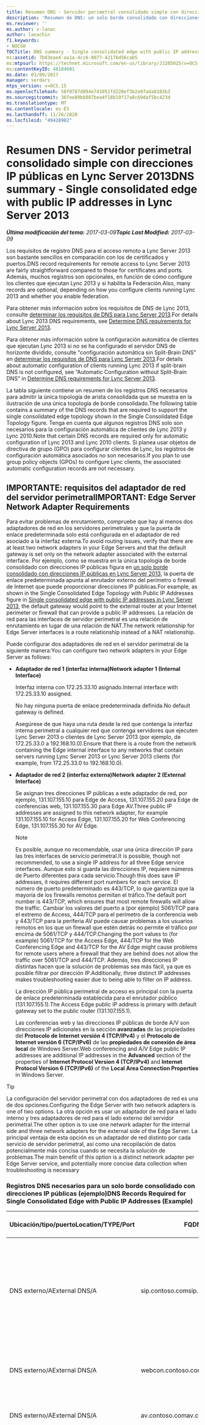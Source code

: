 ```yaml
---
title: Resumen DNS - Servidor perimetral consolidado simple con direcciones IP públicas
description: 'Resumen de DNS: un solo borde consolidado con direcciones IP públicas.'
ms.reviewer: ''
ms.author: v-lanac
author: lanachin
f1.keywords:
- NOCSH
TOCTitle: DNS summary - Single consolidated edge with public IP addresses
ms:assetid: 7b83eae4-aa1a-4cc6-8077-42176d56cab5
ms:mtpsurl: https://technet.microsoft.com/en-us/library/JJ205025(v=OCS.15)
ms:contentKeyID: 48184601
ms.date: 03/09/2017
manager: serdars
mtps_version: v=OCS.15
ms.openlocfilehash: 58f0787d894e741951fd220ef3b2a9fada8183b3
ms.sourcegitcommit: 36fee89bb887bea4f18b19f17a8c69daf5bc423d
ms.translationtype: MT
ms.contentlocale: es-ES
ms.lasthandoff: 11/26/2020
ms.locfileid: "49428982"
---
```

# <a name="dns-summary---single-consolidated-edge-with-public-ip-addresses-in-lync-server-2013"></a><span data-ttu-id="4c235-103">Resumen DNS - Servidor perimetral consolidado simple con direcciones IP públicas en Lync Server 2013</span><span class="sxs-lookup"><span data-stu-id="4c235-103">DNS summary - Single consolidated edge with public IP addresses in Lync Server 2013</span></span>

<div data-xmlns="http://www.w3.org/1999/xhtml">

<div class="topic" data-xmlns="http://www.w3.org/1999/xhtml" data-msxsl="urn:schemas-microsoft-com:xslt" data-cs="https://msdn.microsoft.com/">

<div data-asp="https://msdn2.microsoft.com/asp">



</div>

<div id="mainSection">

<div id="mainBody"><span data-ttu-id="4c235-104">

<span> </span></span><span class="sxs-lookup"><span data-stu-id="4c235-104">

<span> </span></span></span>

<span data-ttu-id="4c235-105">_**Última modificación del tema:** 2017-03-09_</span><span class="sxs-lookup"><span data-stu-id="4c235-105">_**Topic Last Modified:** 2017-03-09_</span></span>

<span data-ttu-id="4c235-106">Los requisitos de registro DNS para el acceso remoto a Lync Server 2013 son bastante sencillos en comparación con los de certificados y puertos.</span><span class="sxs-lookup"><span data-stu-id="4c235-106">DNS record requirements for remote access to Lync Server 2013 are fairly straightforward compared to those for certificates and ports.</span></span> <span data-ttu-id="4c235-107">Además, muchos registros son opcionales, en función de cómo configure los clientes que ejecutan Lync 2013 y si habilita la Federación.</span><span class="sxs-lookup"><span data-stu-id="4c235-107">Also, many records are optional, depending on how you configure clients running Lync 2013 and whether you enable federation.</span></span>

<span data-ttu-id="4c235-108">Para obtener más información sobre los requisitos de DNS de Lync 2013, consulte [determinar los requisitos de DNS para Lync Server 2013](lync-server-2013-determine-dns-requirements.md).</span><span class="sxs-lookup"><span data-stu-id="4c235-108">For details about Lync 2013 DNS requirements, see [Determine DNS requirements for Lync Server 2013](lync-server-2013-determine-dns-requirements.md).</span></span>

<span data-ttu-id="4c235-109">Para obtener más información sobre la configuración automática de clientes que ejecutan Lync 2013 si no se ha configurado el servidor DNS de horizonte dividido, consulte "configuración automática sin Split-Brain DNS" en [determinar los requisitos de DNS para Lync Server 2013](lync-server-2013-determine-dns-requirements.md).</span><span class="sxs-lookup"><span data-stu-id="4c235-109">For details about automatic configuration of clients running Lync 2013 if split-brain DNS is not configured, see “Automatic Configuration without Split-Brain DNS” in [Determine DNS requirements for Lync Server 2013](lync-server-2013-determine-dns-requirements.md).</span></span>

<span data-ttu-id="4c235-110">La tabla siguiente contiene un resumen de los registros DNS necesarios para admitir la única topología de arista consolidada que se muestra en la ilustración de una única topología de borde consolidado.</span><span class="sxs-lookup"><span data-stu-id="4c235-110">The following table contains a summary of the DNS records that are required to support the single consolidated edge topology shown in the Single Consolidated Edge Topology figure.</span></span> <span data-ttu-id="4c235-111">Tenga en cuenta que algunos registros DNS solo son necesarios para la configuración automática de clientes de Lync 2013 y Lync 2010.</span><span class="sxs-lookup"><span data-stu-id="4c235-111">Note that certain DNS records are required only for automatic configuration of Lync 2013 and Lync 2010 clients.</span></span> <span data-ttu-id="4c235-112">Si planea usar objetos de directiva de grupo (GPO) para configurar clientes de Lync, los registros de configuración automática asociados no son necesarios.</span><span class="sxs-lookup"><span data-stu-id="4c235-112">If you plan to use group policy objects (GPOs) to configure Lync clients, the associated automatic configuration records are not necessary.</span></span>

<div>

## <a name="important-edge-server-network-adapter-requirements"></a><span data-ttu-id="4c235-113">IMPORTANTE: requisitos del adaptador de red del servidor perimetral</span><span class="sxs-lookup"><span data-stu-id="4c235-113">IMPORTANT: Edge Server Network Adapter Requirements</span></span>

<span data-ttu-id="4c235-114">Para evitar problemas de enrutamiento, compruebe que hay al menos dos adaptadores de red en los servidores perimetrales y que la puerta de enlace predeterminada solo está configurada en el adaptador de red asociado a la interfaz externa.</span><span class="sxs-lookup"><span data-stu-id="4c235-114">To avoid routing issues, verify that there are at least two network adapters in your Edge Servers and that the default gateway is set only on the network adapter associated with the external interface.</span></span> <span data-ttu-id="4c235-115">Por ejemplo, como se muestra en la única topología de borde consolidado con direcciones IP públicas figura en [un solo borde consolidado con direcciones IP públicas en Lync Server 2013](lync-server-2013-single-consolidated-edge-with-public-ip-addresses.md), la puerta de enlace predeterminada apunta al enrutador externo del perímetro o firewall de Internet que puede proporcionar direcciones IP públicas.</span><span class="sxs-lookup"><span data-stu-id="4c235-115">For example, as shown in the Single Consolidated Edge Topology with Public IP Addresses figure in [Single consolidated edge with public IP addresses in Lync Server 2013](lync-server-2013-single-consolidated-edge-with-public-ip-addresses.md), the default gateway would point to the external router at your Internet perimeter or firewall that can provide a public IP addresses.</span></span> <span data-ttu-id="4c235-116">La relación de red para las interfaces de servidor perimetral es una relación de enrutamiento en lugar de una relación de NAT.</span><span class="sxs-lookup"><span data-stu-id="4c235-116">The network relationship for Edge Server interfaces is a route relationship instead of a NAT relationship.</span></span>

<span data-ttu-id="4c235-117">Puede configurar dos adaptadores de red en el servidor perimetral de la siguiente manera:</span><span class="sxs-lookup"><span data-stu-id="4c235-117">You can configure two network adapters in your Edge Server as follows:</span></span>

  - <span data-ttu-id="4c235-118">**Adaptador de red 1 (interfaz interna)**</span><span class="sxs-lookup"><span data-stu-id="4c235-118">**Network adapter 1 (Internal Interface)**</span></span>
    
    <span data-ttu-id="4c235-119">Interfaz interna con 172.25.33.10 asignado.</span><span class="sxs-lookup"><span data-stu-id="4c235-119">Internal interface with 172.25.33.10 assigned.</span></span>
    
    <span data-ttu-id="4c235-120">No hay ninguna puerta de enlace predeterminada definida.</span><span class="sxs-lookup"><span data-stu-id="4c235-120">No default gateway is defined.</span></span>
    
    <span data-ttu-id="4c235-121">Asegúrese de que haya una ruta desde la red que contenga la interfaz interna perimetral a cualquier red que contenga servidores que ejecuten Lync Server 2013 o clientes de Lync Server 2013 (por ejemplo, de 172.25.33.0 a 192.168.10.0).</span><span class="sxs-lookup"><span data-stu-id="4c235-121">Ensure that there is a route from the network containing the Edge internal interface to any networks that contain servers running Lync Server 2013 or Lync Server 2013 clients (for example, from 172.25.33.0 to 192.168.10.0).</span></span>

  - <span data-ttu-id="4c235-122">**Adaptador de red 2 (interfaz externa)**</span><span class="sxs-lookup"><span data-stu-id="4c235-122">**Network adapter 2 (External Interface)**</span></span>
    
    <span data-ttu-id="4c235-123">Se asignan tres direcciones IP públicas a este adaptador de red, por ejemplo, 131.107.155.10 para Edge de Access, 131.107.155.20 para Edge de conferencias web, 131.107.155.30 para Edge AV.</span><span class="sxs-lookup"><span data-stu-id="4c235-123">Three public IP addresses are assigned to this network adapter, for example 131.107.155.10 for Access Edge, 131.107.155.20 for Web Conferencing Edge, 131.107.155.30 for AV Edge.</span></span>
    
    <div>
    

    > [!NOTE]
    > <span data-ttu-id="4c235-124">Es posible, aunque no recomendable, usar una única dirección IP para las tres interfaces de servicio perimetral.</span><span class="sxs-lookup"><span data-stu-id="4c235-124">It is possible, though not recommended, to use a single IP address for all three Edge service interfaces.</span></span> <span data-ttu-id="4c235-125">Aunque esto sí guarda las direcciones IP, requiere números de Puerto diferentes para cada servicio.</span><span class="sxs-lookup"><span data-stu-id="4c235-125">Though this does save IP addresses, it requires different port numbers for each service.</span></span> <span data-ttu-id="4c235-126">El número de puerto predeterminado es 443/TCP, lo que garantiza que la mayoría de los firewalls remotos permitan el tráfico.</span><span class="sxs-lookup"><span data-stu-id="4c235-126">The default port number is 443/TCP, which ensures that most remote firewalls will allow the traffic.</span></span> <span data-ttu-id="4c235-127">Cambiar los valores del puerto a (por ejemplo) 5061/TCP para el extremo de Access, 444/TCP para el perímetro de la conferencia web y 443/TCP para la periferia AV puede causar problemas a los usuarios remotos en los que un firewall que estén detrás no permite el tráfico por encima de 5061/TCP y 444/TCP.</span><span class="sxs-lookup"><span data-stu-id="4c235-127">Changing the port values to (for example) 5061/TCP for the Access Edge, 444/TCP for the Web Conferencing Edge and 443/TCP for the AV Edge might cause problems for remote users where a firewall that they are behind does not allow the traffic over 5061/TCP and 444/TCP.</span></span> <span data-ttu-id="4c235-128">Además, tres direcciones IP distintas hacen que la solución de problemas sea más fácil, ya que es posible filtrar por dirección IP.</span><span class="sxs-lookup"><span data-stu-id="4c235-128">Additionally, three distinct IP addresses makes troubleshooting easier due to being able to filter on IP address.</span></span>

    
    </div>
    
    <span data-ttu-id="4c235-129">La dirección IP pública perimetral de acceso es principal con la puerta de enlace predeterminada establecida para el enrutador público (131.107.155.1).</span><span class="sxs-lookup"><span data-stu-id="4c235-129">The Access Edge public IP address is primary with default gateway set to the public router (131.107.155.1).</span></span>
    
    <span data-ttu-id="4c235-130">Las conferencias web y las direcciones IP públicas de borde A/V son direcciones IP adicionales en la sección **avanzadas** de las propiedades del **Protocolo de Internet versión 4 (TCP/IPv4)** y el **Protocolo de Internet versión 6 (TCP/IPv6)** de las **propiedades de conexión de área local** de Windows Server.</span><span class="sxs-lookup"><span data-stu-id="4c235-130">Web conferencing and A/V Edge public IP addresses are additional IP addresses in the **Advanced** section of the properties of **Internet Protocol Version 4 (TCP/IPv4)** and **Internet Protocol Version 6 (TCP/IPv6)** of the **Local Area Connection Properties** in Windows Server.</span></span>

<div>


> [!TIP]
> <span data-ttu-id="4c235-131">La configuración del servidor perimetral con dos adaptadores de red es una de dos opciones.</span><span class="sxs-lookup"><span data-stu-id="4c235-131">Configuring the Edge Server with two network adapters is one of two options.</span></span> <span data-ttu-id="4c235-132">La otra opción es usar un adaptador de red para el lado interno y tres adaptadores de red para el lado externo del servidor perimetral.</span><span class="sxs-lookup"><span data-stu-id="4c235-132">The other option is to use one network adapter for the internal side and three network adapters for the external side of the Edge Server.</span></span> <span data-ttu-id="4c235-133">La principal ventaja de esta opción es un adaptador de red distinto por cada servicio de servidor perimetral, así como una recopilación de datos potencialmente más concisa cuando se necesita la solución de problemas.</span><span class="sxs-lookup"><span data-stu-id="4c235-133">The main benefit of this option is a distinct network adapter per Edge Server service, and potentially more concise data collection when troubleshooting is necessary</span></span>



</div>

### <a name="dns-records-required-for-single-consolidated-edge-with-public-ip-addresses-example"></a><span data-ttu-id="4c235-134">Registros DNS necesarios para un solo borde consolidado con direcciones IP públicas (ejemplo)</span><span class="sxs-lookup"><span data-stu-id="4c235-134">DNS Records Required for Single Consolidated Edge with Public IP Addresses (Example)</span></span>

<table>
<colgroup>
<col style="width: 25%" />
<col style="width: 25%" />
<col style="width: 25%" />
<col style="width: 25%" />
</colgroup>
<thead>
<tr class="header">
<th><span data-ttu-id="4c235-135">Ubicación/tipo/puerto</span><span class="sxs-lookup"><span data-stu-id="4c235-135">Location/TYPE/Port</span></span></th>
<th><span data-ttu-id="4c235-136">FQDN/registro DNS</span><span class="sxs-lookup"><span data-stu-id="4c235-136">FQDN/DNS Record</span></span></th>
<th><span data-ttu-id="4c235-137">Dirección IP/FQDN</span><span class="sxs-lookup"><span data-stu-id="4c235-137">IP Address/FQDN</span></span></th>
<th><span data-ttu-id="4c235-138">Se asigna a/comentarios</span><span class="sxs-lookup"><span data-stu-id="4c235-138">Maps to/Comments</span></span></th>
</tr>
</thead>
<tbody>
<tr class="odd">
<td><p><span data-ttu-id="4c235-139">DNS externo/A</span><span class="sxs-lookup"><span data-stu-id="4c235-139">External DNS/A</span></span></p></td>
<td><p><span data-ttu-id="4c235-140">sip.contoso.com</span><span class="sxs-lookup"><span data-stu-id="4c235-140">sip.contoso.com</span></span></p></td>
<td><p><span data-ttu-id="4c235-141">131.107.155.10</span><span class="sxs-lookup"><span data-stu-id="4c235-141">131.107.155.10</span></span></p></td>
<td><p><span data-ttu-id="4c235-142">Interfaz externa de perimetral de acceso (contoso) repite según sea necesario para todos los dominios SIP con usuarios habilitados para Lync</span><span class="sxs-lookup"><span data-stu-id="4c235-142">Access Edge external interface (Contoso) Repeat as necessary for all SIP domains with Lync enabled users</span></span></p></td>
</tr>
<tr class="even">
<td><p><span data-ttu-id="4c235-143">DNS externo/A</span><span class="sxs-lookup"><span data-stu-id="4c235-143">External DNS/A</span></span></p></td>
<td><p><span data-ttu-id="4c235-144">webcon.contoso.com</span><span class="sxs-lookup"><span data-stu-id="4c235-144">webcon.contoso.com</span></span></p></td>
<td><p><span data-ttu-id="4c235-145">131.107.155.20</span><span class="sxs-lookup"><span data-stu-id="4c235-145">131.107.155.20</span></span></p></td>
<td><p><span data-ttu-id="4c235-146">Interfaz externa perimetral de conferencia Web</span><span class="sxs-lookup"><span data-stu-id="4c235-146">Web Conferencing Edge external interface</span></span></p></td>
</tr>
<tr class="odd">
<td><p><span data-ttu-id="4c235-147">DNS externo/A</span><span class="sxs-lookup"><span data-stu-id="4c235-147">External DNS/A</span></span></p></td>
<td><p><span data-ttu-id="4c235-148">av.contoso.com</span><span class="sxs-lookup"><span data-stu-id="4c235-148">av.contoso.com</span></span></p></td>
<td><p><span data-ttu-id="4c235-149">131.107.155.30</span><span class="sxs-lookup"><span data-stu-id="4c235-149">131.107.155.30</span></span></p></td>
<td><p><span data-ttu-id="4c235-150">Interfaz externa de borde A/V</span><span class="sxs-lookup"><span data-stu-id="4c235-150">A/V Edge external interface</span></span></p></td>
</tr>
<tr class="even">
<td><p><span data-ttu-id="4c235-151">DNS/SRV/443 externo</span><span class="sxs-lookup"><span data-stu-id="4c235-151">External DNS/SRV/443</span></span></p></td>
<td><p><span data-ttu-id="4c235-152">_sip._tls.contoso.com</span><span class="sxs-lookup"><span data-stu-id="4c235-152">_sip._tls.contoso.com</span></span></p></td>
<td><p><span data-ttu-id="4c235-153">sip.contoso.com</span><span class="sxs-lookup"><span data-stu-id="4c235-153">sip.contoso.com</span></span></p></td>
<td><p><span data-ttu-id="4c235-154">Interfaz externa perimetral de acceso.</span><span class="sxs-lookup"><span data-stu-id="4c235-154">Access Edge external interface.</span></span> <span data-ttu-id="4c235-155">Necesario para que la configuración automática de los clientes de Lync 2013 y Lync 2010 funcione de forma externa.</span><span class="sxs-lookup"><span data-stu-id="4c235-155">Required for automatic configuration of Lync 2013 and Lync 2010 clients to work externally.</span></span> <span data-ttu-id="4c235-156">Repita el procedimiento según sea necesario para todos los dominios SIP con usuarios habilitados para Lync.</span><span class="sxs-lookup"><span data-stu-id="4c235-156">Repeat as necessary for all SIP domains with Lync enabled users.</span></span></p></td>
</tr>
<tr class="odd">
<td><p><span data-ttu-id="4c235-157">DNS externo/SRV/5061</span><span class="sxs-lookup"><span data-stu-id="4c235-157">External DNS/SRV/5061</span></span></p></td>
<td><p><span data-ttu-id="4c235-158">_sipfederationtls._tcp.contoso.com</span><span class="sxs-lookup"><span data-stu-id="4c235-158">_sipfederationtls._tcp.contoso.com</span></span></p></td>
<td><p><span data-ttu-id="4c235-159">sip.contoso.com</span><span class="sxs-lookup"><span data-stu-id="4c235-159">sip.contoso.com</span></span></p></td>
<td><p><span data-ttu-id="4c235-160">Interfaz externa perimetral de acceso SIP requerida para la detección automática de DNS de los socios federados, conocido como "dominio SIP permitido" (denominado Federación mejorada en versiones anteriores). Repetir según sea necesario para todos los dominios SIP con usuarios habilitados para Lync</span><span class="sxs-lookup"><span data-stu-id="4c235-160">SIP Access Edge external interface Required for automatic DNS discovery of federated partners known as “Allowed SIP Domain” (called enhanced federation in previous releases).Repeat as necessary for all SIP domains with Lync enabled users</span></span></p></td>
</tr>
<tr class="even">
<td><p><span data-ttu-id="4c235-161">DNS/A interno</span><span class="sxs-lookup"><span data-stu-id="4c235-161">Internal DNS/A</span></span></p></td>
<td><p><span data-ttu-id="4c235-162">lsedge.contoso.net</span><span class="sxs-lookup"><span data-stu-id="4c235-162">lsedge.contoso.net</span></span></p></td>
<td><p><span data-ttu-id="4c235-163">172.25.33.10</span><span class="sxs-lookup"><span data-stu-id="4c235-163">172.25.33.10</span></span></p></td>
<td><p><span data-ttu-id="4c235-164">Interfaz interna de Edge consolidado</span><span class="sxs-lookup"><span data-stu-id="4c235-164">Consolidated Edge internal interface</span></span></p></td>
</tr>
</tbody>
</table>


<div>


> [!IMPORTANT]
> <span data-ttu-id="4c235-165">Los registros que aparecen en la tabla anterior se muestran con una extensión <EM>.net</EM> o una extensión <EM>. com</EM> para resaltar de qué zona deben residir si no usa DNS de horizonte dividido.</span><span class="sxs-lookup"><span data-stu-id="4c235-165">The records listed in the previous table are shown with either a <EM>.net</EM> extension or a <EM>.com</EM> extension to highlight which zone they need to reside in if you are not using split-brain DNS.</span></span> <span data-ttu-id="4c235-166">Si usa DNS de horizonte dividido, todos los registros estarán en la misma zona, con la única diferencia de si están en la versión interna o externa.</span><span class="sxs-lookup"><span data-stu-id="4c235-166">If you are using split-brain DNS, all records would be in the same zone, with the only distinction being whether they are in the internal or external version.</span></span> <span data-ttu-id="4c235-167">Para obtener más información, consulte "DNS de horizonte dividido" en <A href="lync-server-2013-determine-dns-requirements.md">determinar los requisitos de DNS para Lync Server 2013</A>.</span><span class="sxs-lookup"><span data-stu-id="4c235-167">For details, see “Split-Brain DNS” in <A href="lync-server-2013-determine-dns-requirements.md">Determine DNS requirements for Lync Server 2013</A>.</span></span>



</div>

</div>

<div>

## <a name="records-required-for-federation"></a><span data-ttu-id="4c235-168">Registros necesarios para la Federación</span><span class="sxs-lookup"><span data-stu-id="4c235-168">Records Required for Federation</span></span>


<table>
<colgroup>
<col style="width: 25%" />
<col style="width: 25%" />
<col style="width: 25%" />
<col style="width: 25%" />
</colgroup>
<thead>
<tr class="header">
<th><span data-ttu-id="4c235-169">Ubicación/tipo/puerto</span><span class="sxs-lookup"><span data-stu-id="4c235-169">Location/TYPE/Port</span></span></th>
<th><span data-ttu-id="4c235-170">FQDN</span><span class="sxs-lookup"><span data-stu-id="4c235-170">FQDN</span></span></th>
<th><span data-ttu-id="4c235-171">Dirección IP/registro de host FQDN</span><span class="sxs-lookup"><span data-stu-id="4c235-171">IP address/FQDN host record</span></span></th>
<th><span data-ttu-id="4c235-172">Se asigna a/comentarios</span><span class="sxs-lookup"><span data-stu-id="4c235-172">Maps to/Comments</span></span></th>
</tr>
</thead>
<tbody>
<tr class="odd">
<td><p><span data-ttu-id="4c235-173">DNS externo/SRV/5061</span><span class="sxs-lookup"><span data-stu-id="4c235-173">External DNS/SRV/5061</span></span></p></td>
<td><p><span data-ttu-id="4c235-174">_sipfederationtls._tcp.contoso.com</span><span class="sxs-lookup"><span data-stu-id="4c235-174">_sipfederationtls._tcp.contoso.com</span></span></p></td>
<td><p><span data-ttu-id="4c235-175">sip.contoso.com</span><span class="sxs-lookup"><span data-stu-id="4c235-175">sip.contoso.com</span></span></p></td>
<td><p><span data-ttu-id="4c235-176">Interfaz externa perimetral de acceso SIP necesaria para la detección automática de DNS de su Federación a otros posibles socios de Federación, y se conoce como "dominios SIP permitidos" (denominada Federación mejorada en versiones anteriores). Repetir según sea necesario para todos los dominios SIP con usuarios habilitados para Lync</span><span class="sxs-lookup"><span data-stu-id="4c235-176">SIP Access Edge external interface Required for automatic DNS discovery of your federation to other potential federation partners, and is known as “Allowed SIP Domains” (called enhanced federation in previous releases).Repeat as necessary for all SIP domains with Lync enabled users</span></span></p>



> [!IMPORTANT]
> <span data-ttu-id="4c235-177">Este registro SRV es necesario para la movilidad y el centro de enrutamiento de notificaciones push</span><span class="sxs-lookup"><span data-stu-id="4c235-177">This SRV record is required for mobility and the push notification clearing house</span></span>

</td>
</tr>
</tbody>
</table>


</div>

<div>

## <a name="dns-summary-for-extensible-messaging-and-presence-protocol"></a><span data-ttu-id="4c235-178">Resumen de DNS para el protocolo de presencia y mensajería extensible</span><span class="sxs-lookup"><span data-stu-id="4c235-178">DNS Summary for Extensible Messaging and Presence Protocol</span></span>


<table>
<colgroup>
<col style="width: 25%" />
<col style="width: 25%" />
<col style="width: 25%" />
<col style="width: 25%" />
</colgroup>
<thead>
<tr class="header">
<th><span data-ttu-id="4c235-179">Ubicación/tipo/puerto</span><span class="sxs-lookup"><span data-stu-id="4c235-179">Location/TYPE/Port</span></span></th>
<th><span data-ttu-id="4c235-180">FQDN</span><span class="sxs-lookup"><span data-stu-id="4c235-180">FQDN</span></span></th>
<th><span data-ttu-id="4c235-181">Dirección IP/registro de host FQDN</span><span class="sxs-lookup"><span data-stu-id="4c235-181">IP address/FQDN host record</span></span></th>
<th><span data-ttu-id="4c235-182">Se asigna a/comentarios</span><span class="sxs-lookup"><span data-stu-id="4c235-182">Maps to/Comments</span></span></th>
</tr>
</thead>
<tbody>
<tr class="odd">
<td><p><span data-ttu-id="4c235-183">DNS/SRV/5269 externo</span><span class="sxs-lookup"><span data-stu-id="4c235-183">External DNS/SRV/5269</span></span></p></td>
<td><p><span data-ttu-id="4c235-184">_xmpp-server._tcp.contoso.com</span><span class="sxs-lookup"><span data-stu-id="4c235-184">_xmpp-server._tcp.contoso.com</span></span></p></td>
<td><p><span data-ttu-id="4c235-185">xmpp.contoso.com</span><span class="sxs-lookup"><span data-stu-id="4c235-185">xmpp.contoso.com</span></span></p></td>
<td><p><span data-ttu-id="4c235-186">Interfaz externa de proxy XMPP en el servicio perimetral de acceso o grupo perimetral. Repita el procedimiento según sea necesario para todos los dominios SIP internos con los usuarios habilitados para Lync donde se permite el contacto con los contactos XMPP mediante la configuración de la Directiva de acceso externo a través de una directiva global, una directiva de sitio donde se encuentra el usuario o la Directiva de usuario para el usuario habilitado para Lync.</span><span class="sxs-lookup"><span data-stu-id="4c235-186">XMPP proxy external interface on the Access Edge service or Edge pool.Repeat as necessary for all internal SIP domains with Lync enabled users where contact with XMPP contacts is allowed through the configuration of the External Access Policy through a global policy, site policy where the user is located, or user policy applied to the Lync-enabled user.</span></span> <span data-ttu-id="4c235-187">También se debe configurar un dominio XMPP permitido en la Directiva del socio XMPP federado.</span><span class="sxs-lookup"><span data-stu-id="4c235-187">An allowed XMPP domain must also be configured in the XMPP Federated Partners policy.</span></span> <span data-ttu-id="4c235-188">Vea temas en <strong>vea también</strong> para obtener más información.</span><span class="sxs-lookup"><span data-stu-id="4c235-188">See topics in <strong>See Also</strong> for additional details</span></span></p></td>
</tr>
<tr class="even">
<td><p><span data-ttu-id="4c235-189">DNS externo/A</span><span class="sxs-lookup"><span data-stu-id="4c235-189">External DNS/A</span></span></p></td>
<td><p><span data-ttu-id="4c235-190">xmpp.contoso.com (por ejemplo)</span><span class="sxs-lookup"><span data-stu-id="4c235-190">xmpp.contoso.com (for example)</span></span></p></td>
<td><p><span data-ttu-id="4c235-191">Dirección IP del servicio perimetral de acceso en el servidor perimetral o grupo perimetral que aloja el proxy XMPP</span><span class="sxs-lookup"><span data-stu-id="4c235-191">IP address of Access Edge service on your Edge Server or Edge pool hosting XMPP proxy</span></span></p></td>
<td><p><span data-ttu-id="4c235-192">Señala el servicio perimetral de Access o el grupo de límites que alberga el servicio de proxy XMPP.</span><span class="sxs-lookup"><span data-stu-id="4c235-192">Points to the Access Edge service or Edge pool that hosts the XMPP proxy service.</span></span> <span data-ttu-id="4c235-193">Normalmente, el registro SRV que cree apuntará a este registro de host (A o AAAA).</span><span class="sxs-lookup"><span data-stu-id="4c235-193">Typically, the SRV record that you create will point to this host (A or AAAA) record</span></span></p></td>
</tr>
</tbody>
</table><span data-ttu-id="4c235-194">


</div>

</div>

<span> </span>

</div>

</div>

</span><span class="sxs-lookup"><span data-stu-id="4c235-194">


</div>

</div>

<span> </span>

</div>

</div>

</span></span></div>

